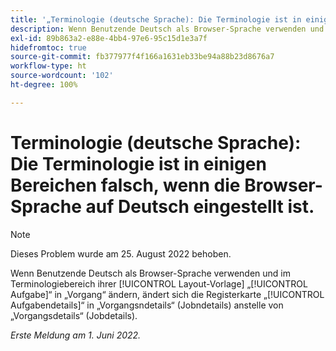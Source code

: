 ```yaml
---
title: '„Terminologie (deutsche Sprache): Die Terminologie ist in einigen Bereichen falsch, wenn die Browser-Sprache auf Deutsch eingestellt ist.“'
description: Wenn Benutzende Deutsch als Browser-Sprache verwenden und im Terminologiebereich ihrer Layout-Vorlage „Aufgabe“ in „Vorgang“ ändern, ändert sich die Registerkarte „Aufgabendetails“ in „Vorgangsndetails“ (Jobndetails) anstelle von „Vorgangsdetails“ (Jobdetails).
exl-id: 89b863a2-e88e-4bb4-97e6-95c15d1e3a7f
hidefromtoc: true
source-git-commit: fb377977f4f166a1631eb33be94a88b23d8676a7
workflow-type: ht
source-wordcount: '102'
ht-degree: 100%

---
```


# Terminologie (deutsche Sprache): Die Terminologie ist in einigen Bereichen falsch, wenn die Browser-Sprache auf Deutsch eingestellt ist.

>[!NOTE]
>
>Dieses Problem wurde am 25. August 2022 behoben.

Wenn Benutzende Deutsch als Browser-Sprache verwenden und im Terminologiebereich ihrer [!UICONTROL Layout-Vorlage] „[!UICONTROL Aufgabe]“ in „Vorgang“ ändern, ändert sich die Registerkarte „[!UICONTROL Aufgabendetails]“ in „Vorgangsndetails“ (Jobndetails) anstelle von „Vorgangsdetails“ (Jobdetails).

_Erste Meldung am 1. Juni 2022._
